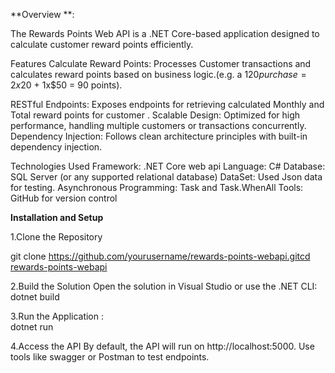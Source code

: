**Overview **:

The Rewards Points Web API is a .NET Core-based application designed to calculate customer reward points efficiently.

Features
Calculate Reward Points: Processes Customer transactions and calculates reward points based on  business logic.(e.g. a $120 purchase = 2x$20 + 1x$50 = 90 points).

RESTful Endpoints: Exposes endpoints for retrieving calculated Monthly and Total reward points for customer .
Scalable Design: Optimized for high performance, handling multiple customers or transactions concurrently.
Dependency Injection: Follows clean architecture principles with built-in dependency injection.

Technologies Used
Framework: .NET Core web api
Language: C#
Database: SQL Server (or any supported relational database)
DataSet: Used Json data for testing.
Asynchronous Programming: Task and Task.WhenAll
Tools: GitHub for version control

**Installation and Setup**

1.Clone the Repository

git clone [https://github.com/yourusername/rewards-points-webapi.gitcd rewards-points-webapi](https://github.com/Vinay17-coder/CustomerRewardPoints.git)

2.Build the Solution Open the solution in Visual Studio or use the .NET CLI:   
dotnet build

3.Run the Application :  
dotnet run

4.Access the API By default, the API will run on http://localhost:5000. Use tools like swagger or Postman to test endpoints.
